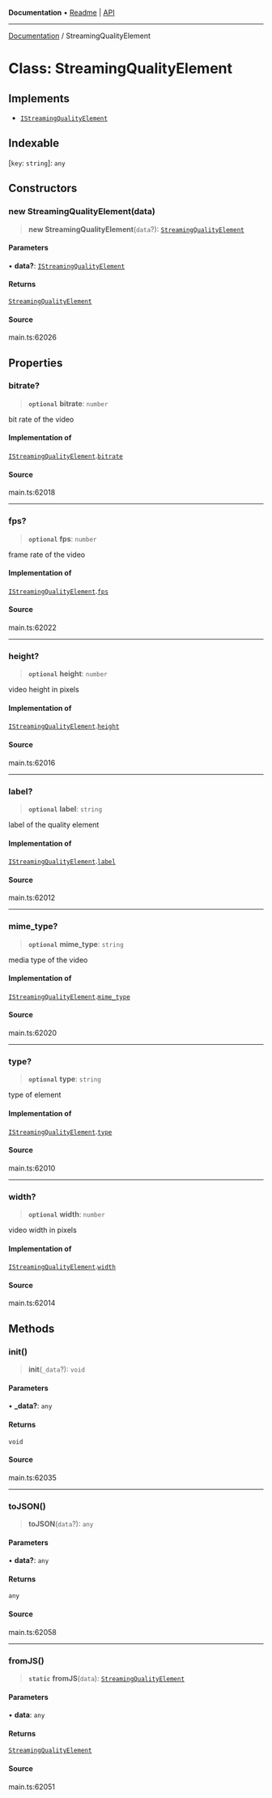 **Documentation** • [Readme](../README.md) \| [API](../globals.md)

***

[Documentation](../README.md) / StreamingQualityElement

# Class: StreamingQualityElement

## Implements

- [`IStreamingQualityElement`](../interfaces/IStreamingQualityElement.md)

## Indexable

 \[`key`: `string`\]: `any`

## Constructors

### new StreamingQualityElement(data)

> **new StreamingQualityElement**(`data`?): [`StreamingQualityElement`](StreamingQualityElement.md)

#### Parameters

• **data?**: [`IStreamingQualityElement`](../interfaces/IStreamingQualityElement.md)

#### Returns

[`StreamingQualityElement`](StreamingQualityElement.md)

#### Source

main.ts:62026

## Properties

### bitrate?

> **`optional`** **bitrate**: `number`

bit rate of the video

#### Implementation of

[`IStreamingQualityElement`](../interfaces/IStreamingQualityElement.md).[`bitrate`](../interfaces/IStreamingQualityElement.md#bitrate)

#### Source

main.ts:62018

***

### fps?

> **`optional`** **fps**: `number`

frame rate of the video

#### Implementation of

[`IStreamingQualityElement`](../interfaces/IStreamingQualityElement.md).[`fps`](../interfaces/IStreamingQualityElement.md#fps)

#### Source

main.ts:62022

***

### height?

> **`optional`** **height**: `number`

video height in pixels

#### Implementation of

[`IStreamingQualityElement`](../interfaces/IStreamingQualityElement.md).[`height`](../interfaces/IStreamingQualityElement.md#height)

#### Source

main.ts:62016

***

### label?

> **`optional`** **label**: `string`

label of the quality element

#### Implementation of

[`IStreamingQualityElement`](../interfaces/IStreamingQualityElement.md).[`label`](../interfaces/IStreamingQualityElement.md#label)

#### Source

main.ts:62012

***

### mime\_type?

> **`optional`** **mime\_type**: `string`

media type of the video

#### Implementation of

[`IStreamingQualityElement`](../interfaces/IStreamingQualityElement.md).[`mime_type`](../interfaces/IStreamingQualityElement.md#mime_type)

#### Source

main.ts:62020

***

### type?

> **`optional`** **type**: `string`

type of element

#### Implementation of

[`IStreamingQualityElement`](../interfaces/IStreamingQualityElement.md).[`type`](../interfaces/IStreamingQualityElement.md#type)

#### Source

main.ts:62010

***

### width?

> **`optional`** **width**: `number`

video width in pixels

#### Implementation of

[`IStreamingQualityElement`](../interfaces/IStreamingQualityElement.md).[`width`](../interfaces/IStreamingQualityElement.md#width)

#### Source

main.ts:62014

## Methods

### init()

> **init**(`_data`?): `void`

#### Parameters

• **\_data?**: `any`

#### Returns

`void`

#### Source

main.ts:62035

***

### toJSON()

> **toJSON**(`data`?): `any`

#### Parameters

• **data?**: `any`

#### Returns

`any`

#### Source

main.ts:62058

***

### fromJS()

> **`static`** **fromJS**(`data`): [`StreamingQualityElement`](StreamingQualityElement.md)

#### Parameters

• **data**: `any`

#### Returns

[`StreamingQualityElement`](StreamingQualityElement.md)

#### Source

main.ts:62051
